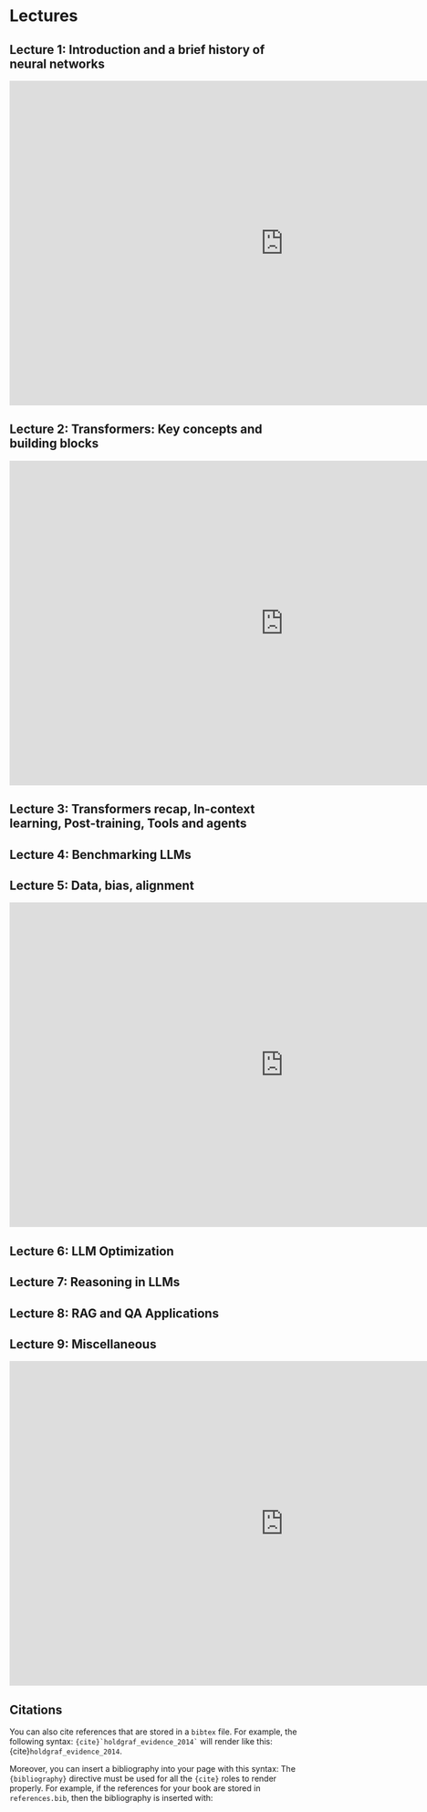 # Lectures

## Lecture 1: Introduction and a brief history of neural networks

<iframe src="https://docs.google.com/presentation/d/e/2PACX-1vRkYxTkBF46de_1v7PZFRVNo4x6Mxdoc_7S19MNSZLVruw2ThpwOfsdb1rGOEqpOb7ZB5GU0HmAagHN/pubembed?start=false&loop=false&delayms=60000" frameborder="0" width="960" height="569" allowfullscreen="true" mozallowfullscreen="true" webkitallowfullscreen="true"></iframe>

## Lecture 2: Transformers: Key concepts and building blocks

<iframe src="https://docs.google.com/presentation/d/e/2PACX-1vRpKK7zSvUDG2ZvRPezXswYL8x5okovHlEFcM7fQHl63Rxat6jKx2GPHVMtoeWtrQeZJ6Yvt4V74TtI/pubembed?start=false&loop=false&delayms=60000" frameborder="0" width="960" height="569" allowfullscreen="true" mozallowfullscreen="true" webkitallowfullscreen="true"></iframe>

## Lecture 3: Transformers recap, In-context learning, Post-training, Tools and agents

## Lecture 4: Benchmarking LLMs

## Lecture 5: Data, bias, alignment

<iframe src="https://docs.google.com/presentation/d/e/2PACX-1vSnhPPkLkRBv4eG5etjYcJwOyfftEN1nkO5T-wr_c5Kpc17bTx_FGQMSskPgxIib1b2qsT3T9MrhGR9/pubembed?start=false&loop=false&delayms=60000" frameborder="0" width="960" height="569" allowfullscreen="true" mozallowfullscreen="true" webkitallowfullscreen="true"></iframe>

## Lecture 6: LLM Optimization

## Lecture 7: Reasoning in LLMs

## Lecture 8: RAG and QA Applications

## Lecture 9: Miscellaneous

<iframe src="https://docs.google.com/presentation/d/e/2PACX-1vSeSn4TJXrX2lW9RUV87LwywfkczSmwKOsS6minER7YNS7XylMZCCOF1fFUzh97P37un4x1ggCEzxjj/pubembed?start=false&loop=false&delayms=60000" frameborder="0" width="960" height="569" allowfullscreen="true" mozallowfullscreen="true" webkitallowfullscreen="true"></iframe>

## Citations

You can also cite references that are stored in a `bibtex` file. For example,
the following syntax: `` {cite}`holdgraf_evidence_2014` `` will render like
this: {cite}`holdgraf_evidence_2014`.

Moreover, you can insert a bibliography into your page with this syntax:
The `{bibliography}` directive must be used for all the `{cite}` roles to
render properly.
For example, if the references for your book are stored in `references.bib`,
then the bibliography is inserted with:

```{bibliography}
```
